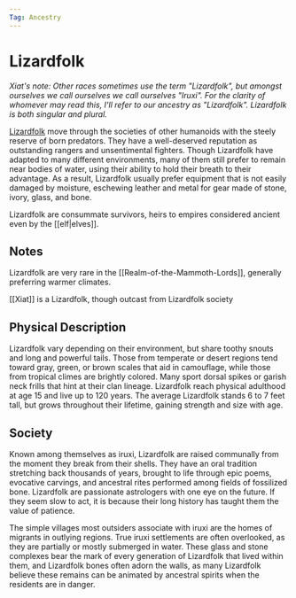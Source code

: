 ```yaml
---
Tag: Ancestry
---
```

# Lizardfolk
*Xiat's note: Other races sometimes use the term "Lizardfolk", but amongst ourselves we call ourselves  we call ourselves "Iruxi". For the clarity of whomever may read this, I'll refer to our ancestry as "Lizardfolk". Lizardfolk is both singular and plural.*

[Lizardfolk](https://2e.aonprd.com/Ancestries.aspx?ID=15) move through the societies of other humanoids with the steely reserve of born predators. They have a well-deserved reputation as outstanding rangers and unsentimental fighters. Though Lizardfolk have adapted to many different environments, many of them still prefer to remain near bodies of water, using their ability to hold their breath to their advantage. As a result, Lizardfolk usually prefer equipment that is not easily damaged by moisture, eschewing leather and metal for gear made of stone, ivory, glass, and bone.

Lizardfolk are consummate survivors, heirs to empires considered ancient even by the [[elf|elves]].

## Notes
Lizardfolk are very rare in the [[Realm-of-the-Mammoth-Lords]], generally preferring warmer climates. 

[[Xiat]] is a Lizardfolk, though outcast from Lizardfolk society

## Physical Description
Lizardfolk vary depending on their environment, but share toothy snouts and long and powerful tails. Those from temperate or desert regions tend toward gray, green, or brown scales that aid in camouflage, while those from tropical climes are brightly colored. Many sport dorsal spikes or garish neck frills that hint at their clan lineage. Lizardfolk reach physical adulthood at age 15 and live up to 120 years. The average Lizardfolk stands 6 to 7 feet tall, but grows throughout their lifetime, gaining strength and size with age.

## Society
Known among themselves as iruxi, Lizardfolk are raised communally from the moment they break from their shells. They have an oral tradition stretching back thousands of years, brought to life through epic poems, evocative carvings, and ancestral rites performed among fields of fossilized bone. Lizardfolk are passionate astrologers with one eye on the future. If they seem slow to act, it is because their long history has taught them the value of patience.  
  
The simple villages most outsiders associate with iruxi are the homes of migrants in outlying regions. True iruxi settlements are often overlooked, as they are partially or mostly submerged in water. These glass and stone complexes bear the mark of every generation of Lizardfolk that lived within them, and Lizardfolk bones often adorn the walls, as many Lizardfolk believe these remains can be animated by ancestral spirits when the residents are in danger.